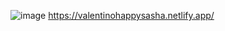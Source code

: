 ![image](https://github.com/CodeWebWeaver/valentin/assets/69048440/4d6d8e3a-9665-4fc2-a42e-0b142c9f7a40)
https://valentinohappysasha.netlify.app/
